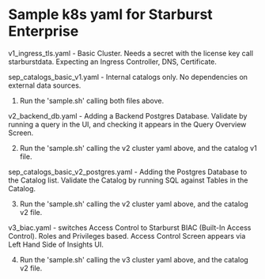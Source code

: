 # Sample k8s yaml for Starburst Enterprise

v1_ingress_tls.yaml - Basic Cluster. Needs a secret with the license key call starburstdata. Expecting an Ingress Controller, DNS, Certificate. </br>

sep_catalogs_basic_v1.yaml - Internal catalogs only. No dependencies on external data sources. </br> 

1. Run the 'sample.sh' calling both files above. </br>

v2_backend_db.yaml - Adding a Backend Postgres Database. Validate by running a query in the UI, and checking it appears in the Query Overview Screen. </br>

2. Run the 'sample.sh' calling the v2 cluster yaml above, and the catalog v1 file. </br>

sep_catalogs_basic_v2_postgres.yaml - Adding the Postgres Database to the Catalog list. Validate the Catalog by running SQL against Tables in the Catalog.  </br> 

3. Run the 'sample.sh' calling the v2 cluster yaml above, and the catalog v2 file. </br>

v3_biac.yaml - switches Access Control to Starburst BIAC (Built-In Access Control). Roles and Privileges based. Access Control Screen appears via Left Hand Side of Insights UI. </br>

4. Run the 'sample.sh' calling the v3 cluster yaml above, and the catalog v2 file. </br>


